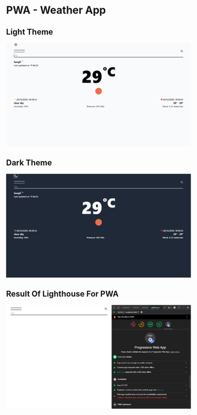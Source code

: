 # PWA - Weather App

## Light Theme

![Light Theme](./src/snapshots/light.png)

## Dark Theme

![Dark Theme](./src/snapshots/dark.png)

## Result Of Lighthouse For PWA

![Light Theme](./src/snapshots/result.png)
